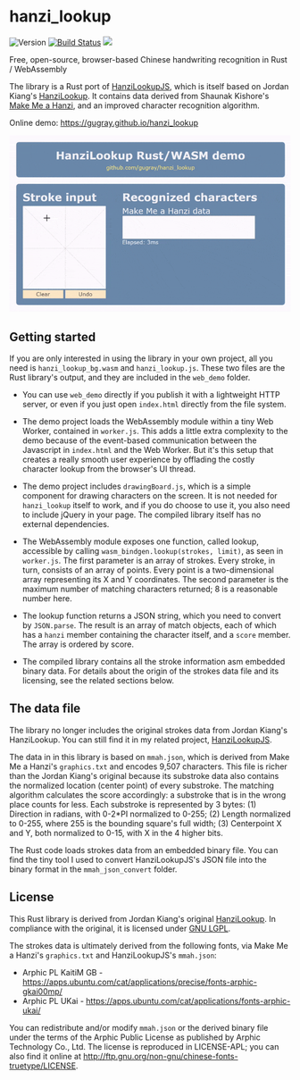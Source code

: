 # hanzi_lookup

![Version](https://img.shields.io/github/tag/gugray/hanzi_lookup.svg)
[![Build Status](https://travis-ci.com/gugray/hanzi_lookup.svg?branch=master)](https://travis-ci.com/gugray/hanzi_lookup)
[![](https://img.shields.io/badge/license-LGPL-blue.svg)](https://opensource.org/licenses/LGPL-3.0)

Free, open-source, browser-based Chinese handwriting recognition in Rust / WebAssembly

The library is a Rust port of [HanziLookupJS](https://github.com/gugray/HanziLookupJS), which is itself based on Jordan Kiang's [HanziLookup](http://kiang.org/jordan/software/hanzilookup). It contains data derived from Shaunak Kishore's [Make Me a Hanzi](https://github.com/skishore/makemeahanzi), and an improved character recognition algorithm.

Online demo: <https://gugray.github.io/hanzi_lookup>

![hanzi_lookup demo](hanzi_lookup.gif)

## Getting started
If you are only interested in using the library in your own project, all you need is `hanzi_lookup_bg.wasm` and `hanzi_lookup.js`. These two files are the Rust library's output, and they are included in the `web_demo` folder.

- You can use `web_demo` directly if you publish it with a lightweight HTTP server, or even if you just open `index.html` directly from the file system.

- The demo project loads the WebAssembly module within a tiny Web Worker, contained in `worker.js`. This adds a little extra complexity to the demo because of the event-based communication between the Javascript in `index.html` and the Web Worker. But it's this setup that creates a really smooth user experience by offlading the costly character lookup from the browser's UI thread.

- The demo project includes `drawingBoard.js`, which is a simple component for drawing characters on the screen. It is not needed for `hanzi_lookup` itself to work, and if you do choose to use it, you also need to include jQuery in your page. The compiled library itself has no external dependencies.

- The WebAssembly module exposes one function, called lookup, accessible by calling `wasm_bindgen.lookup(strokes, limit)`, as seen in `worker.js`. The first parameter is an array of strokes. Every stroke, in turn, consists of an array of points. Every point is a two-dimensional array representing its X and Y coordinates. The second parameter is the maximum number of matching characters returned; 8 is a reasonable number here.

- The lookup function returns a JSON string, which you need to convert by `JSON.parse`. The result is an array of match objects, each of which has a `hanzi` member containing the character itself, and a `score` member. The array is ordered by score.

- The compiled library contains all the stroke information asm embedded binary data. For details about the origin of the strokes data file and its licensing, see the related sections below.
  
## The data file

The library no longer includes the original strokes data from Jordan Kiang's HanziLookup. You can still find it in my related project, [HanziLookupJS](https://github.com/gugray/HanziLookupJS).
 
The data in in this library is based on `mmah.json`, which is derived from Make Me a Hanzi's `graphics.txt` and encodes 9,507 characters. This file is richer than the Jordan Kiang's original because its substroke data also contains the normalized location (center point) of every substroke. The matching algorithm calculates the score accordingly: a substroke that is in the wrong place counts for less. Each substroke is represented by 3 bytes: (1) Direction in radians, with 0\-2\*PI normalized to 0\-255; (2) Length normalized to 0\-255, where 255 is the bounding square's full width; (3) Centerpoint X and Y, both normalized to 0\-15, with X in the 4 higher bits.

The Rust code loads strokes data from an embedded binary file. You can find the tiny tool I used to convert HanziLookupJS's JSON file into the binary format in the `mmah_json_convert` folder.


## License

This Rust library is derived from Jordan Kiang's original [HanziLookup](http://kiang.org/jordan/software/hanzilookup). In compliance with the original, it is licensed under [GNU LGPL](http://www.gnu.org/copyleft/gpl.html).

The strokes data is ultimately derived from the following fonts, via Make Me a Hanzi's `graphics.txt` and HanziLookupJS's `mmah.json`:
- Arphic PL KaitiM GB - https://apps.ubuntu.com/cat/applications/precise/fonts-arphic-gkai00mp/
- Arphic PL UKai - https://apps.ubuntu.com/cat/applications/fonts-arphic-ukai/

You can redistribute and/or modify `mmah.json` or the derived binary file under the terms of the Arphic Public License as published by Arphic Technology Co., Ltd. The license is reproduced in LICENSE-APL; you can also find it online at <http://ftp.gnu.org/non-gnu/chinese-fonts-truetype/LICENSE>.
